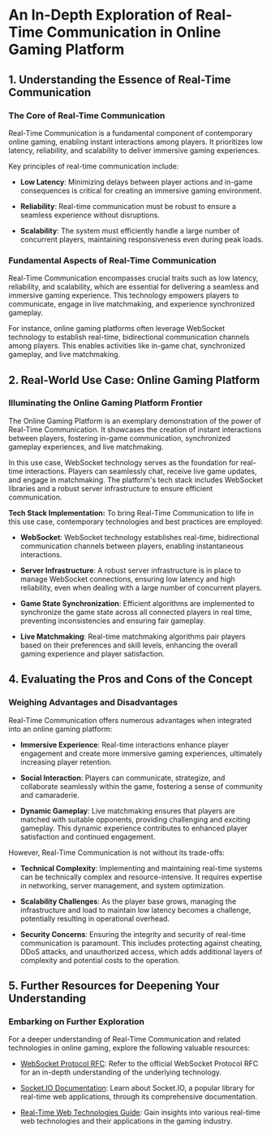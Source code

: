 # An In-Depth Exploration of Real-Time Communication in Online Gaming Platform

## 1. Understanding the Essence of Real-Time Communication

### The Core of Real-Time Communication
Real-Time Communication is a fundamental component of contemporary online gaming, enabling instant interactions among players. It prioritizes low latency, reliability, and scalability to deliver immersive gaming experiences.

Key principles of real-time communication include:

- **Low Latency**: Minimizing delays between player actions and in-game consequences is critical for creating an immersive gaming environment.

- **Reliability**: Real-time communication must be robust to ensure a seamless experience without disruptions.

- **Scalability**: The system must efficiently handle a large number of concurrent players, maintaining responsiveness even during peak loads.

### Fundamental Aspects of Real-Time Communication
Real-Time Communication encompasses crucial traits such as low latency, reliability, and scalability, which are essential for delivering a seamless and immersive gaming experience. This technology empowers players to communicate, engage in live matchmaking, and experience synchronized gameplay.

For instance, online gaming platforms often leverage WebSocket technology to establish real-time, bidirectional communication channels among players. This enables activities like in-game chat, synchronized gameplay, and live matchmaking.

## 2. Real-World Use Case: Online Gaming Platform

### Illuminating the Online Gaming Platform Frontier
The Online Gaming Platform is an exemplary demonstration of the power of Real-Time Communication. It showcases the creation of instant interactions between players, fostering in-game communication, synchronized gameplay experiences, and live matchmaking.

In this use case, WebSocket technology serves as the foundation for real-time interactions. Players can seamlessly chat, receive live game updates, and engage in matchmaking. The platform's tech stack includes WebSocket libraries and a robust server infrastructure to ensure efficient communication.

**Tech Stack Implementation:**
To bring Real-Time Communication to life in this use case, contemporary technologies and best practices are employed:

- **WebSocket**: WebSocket technology establishes real-time, bidirectional communication channels between players, enabling instantaneous interactions.

- **Server Infrastructure**: A robust server infrastructure is in place to manage WebSocket connections, ensuring low latency and high reliability, even when dealing with a large number of concurrent players.

- **Game State Synchronization**: Efficient algorithms are implemented to synchronize the game state across all connected players in real time, preventing inconsistencies and ensuring fair gameplay.

- **Live Matchmaking**: Real-time matchmaking algorithms pair players based on their preferences and skill levels, enhancing the overall gaming experience and player satisfaction.

## 4. Evaluating the Pros and Cons of the Concept

### Weighing Advantages and Disadvantages
Real-Time Communication offers numerous advantages when integrated into an online gaming platform:

- **Immersive Experience**: Real-time interactions enhance player engagement and create more immersive gaming experiences, ultimately increasing player retention.

- **Social Interaction**: Players can communicate, strategize, and collaborate seamlessly within the game, fostering a sense of community and camaraderie.

- **Dynamic Gameplay**: Live matchmaking ensures that players are matched with suitable opponents, providing challenging and exciting gameplay. This dynamic experience contributes to enhanced player satisfaction and continued engagement.

However, Real-Time Communication is not without its trade-offs:

- **Technical Complexity**: Implementing and maintaining real-time systems can be technically complex and resource-intensive. It requires expertise in networking, server management, and system optimization.

- **Scalability Challenges**: As the player base grows, managing the infrastructure and load to maintain low latency becomes a challenge, potentially resulting in operational overhead.

- **Security Concerns**: Ensuring the integrity and security of real-time communication is paramount. This includes protecting against cheating, DDoS attacks, and unauthorized access, which adds additional layers of complexity and potential costs to the operation.

## 5. Further Resources for Deepening Your Understanding

### Embarking on Further Exploration
For a deeper understanding of Real-Time Communication and related technologies in online gaming, explore the following valuable resources:

- [WebSocket Protocol RFC](https://tools.ietf.org/html/rfc6455): Refer to the official WebSocket Protocol RFC for an in-depth understanding of the underlying technology.

- [Socket.IO Documentation](https://socket.io/docs/v4): Learn about Socket.IO, a popular library for real-time web applications, through its comprehensive documentation.

- [Real-Time Web Technologies Guide](https://realtimeapi.io/guide/): Gain insights into various real-time web technologies and their applications in the gaming industry.
